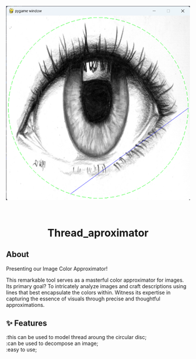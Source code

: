 <div align="center" id="top"> 
  <img src=".//eye_logo.png" alt="Thread_aproximator" />

  &#xa0;

  <!-- <a href="https://thread_aproximator.netlify.app">Demo</a> -->
</div>

<h1 align="center">Thread_aproximator</h1>

<p align="center">
  

## About 

Presenting our Image Color Approximator!

This remarkable tool serves as a masterful color approximator for images. Its primary goal? To intricately analyze images and craft descriptions using lines that best encapsulate the colors within. Witness its expertise in capturing the essence of visuals through precise and thoughtful approximations.

## :sparkles: Features ##

:this can be used to model thread aroung the circular disc;\
:can be used to decompose an image;\
:easy to use;
